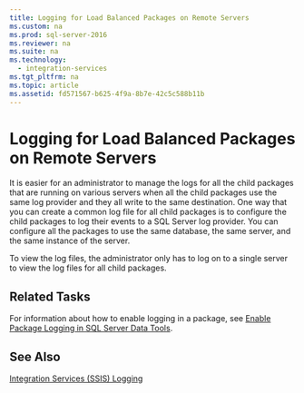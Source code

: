```yaml
---
title: Logging for Load Balanced Packages on Remote Servers
ms.custom: na
ms.prod: sql-server-2016
ms.reviewer: na
ms.suite: na
ms.technology: 
  - integration-services
ms.tgt_pltfrm: na
ms.topic: article
ms.assetid: fd571567-b625-4f9a-8b7e-42c5c588b11b
---
```

# Logging for Load Balanced Packages on Remote Servers
  It is easier for an administrator to manage the logs for all the child packages that are running on various servers when all the child packages use the same log provider and they all write to the same destination. One way that you can create a common log file for all child packages is to configure the child packages to log their events to a SQL Server log provider. You can configure all the packages to use the same database, the same server, and the same instance of the server.  
  
 To view the log files, the administrator only has to log on to a single server to view the log files for all child packages.  
  
## Related Tasks  
 For information about how to enable logging in a package, see [Enable Package Logging in SQL Server Data Tools](../../Topics/TopicNameNotContainA/Enable-Package-Logging-in-SQL-Server-Data-Tools.md).  
  
## See Also  
 [Integration Services &#40;SSIS&#41; Logging](../../Topics/TopicNameNotContainA/Integration-Services--SSIS--Logging.md)  
  
  